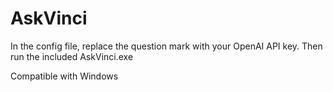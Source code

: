 # AskVinci
In the config file, replace the question mark with your OpenAI API key. Then run the included AskVinci.exe

Compatible with Windows